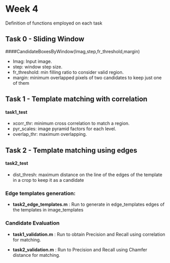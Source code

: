 # Week 4
Definition of functions employed on each task

## Task 0 - Sliding Window
####CandidateBoxesByWindow(Imag,step,fr_threshold,margin)

  * Imag: Input image.
  * step: window step size.
  * fr_threshold: min filling ratio to consider valid region.
  * margin: minimum overlapped pixels of two candidates to keep just one of them


## Task 1 - Template matching with correlation
#### task1_test
  
  * xcorr_thr: minimum cross correlation to match a region.
  * pyr_scales: image pyramid factors for each level.
  * overlap_thr: maximum overlapping.
    

## Task 2 - Template matching using edges 
#### task2_test
  
  * dist_thresh: maximum distance on the line of the edges of the template in a crop to keep it as a candidate


### Edge templates generation:
* **task2_edge_templates.m** : Run to generate in edge_templates edges of the templates in image_templates


### Candidate Evaluation
* **task1_validation.m** : Run to obtain Precision and Recall using correlation for matching.

* **task2_validation.m** : Run to Precision and Recall using Chamfer distance for matching.


